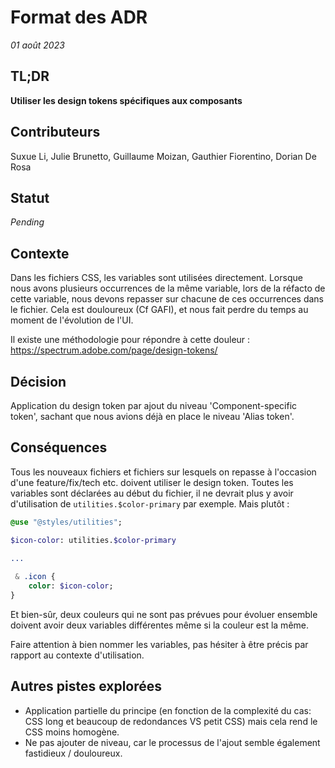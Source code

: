 # Format des ADR

_01 août 2023_

## TL;DR

**Utiliser les design tokens spécifiques aux composants**

## Contributeurs

Suxue Li, Julie Brunetto, Guillaume Moizan, Gauthier Fiorentino, Dorian De Rosa

## Statut

*Pending*

## Contexte

Dans les fichiers CSS, les variables sont utilisées directement.
Lorsque nous avons plusieurs occurrences de la même variable, lors de la réfacto de cette variable, nous devons repasser sur chacune de ces occurrences dans le fichier. 
Cela est douloureux (Cf GAFI), et nous fait perdre du temps au moment de l'évolution de l'UI.

Il existe une méthodologie pour répondre à cette douleur : https://spectrum.adobe.com/page/design-tokens/

## Décision

Application du design token par ajout du niveau 'Component-specific token', sachant que nous avions déjà en place le niveau 'Alias token'.

## Conséquences

Tous les nouveaux fichiers et fichiers sur lesquels on repasse à l'occasion d'une feature/fix/tech etc. doivent utiliser le design token.
Toutes les variables sont déclarées au début du fichier, il ne devrait plus y avoir d'utilisation de `utilities.$color-primary` par exemple. 
Mais plutôt : 
```sass
@use "@styles/utilities";

$icon-color: utilities.$color-primary

...
  
 & .icon {
    color: $icon-color;
}

```

Et bien-sûr, deux couleurs qui ne sont pas prévues pour évoluer ensemble doivent avoir deux variables différentes même si la couleur est la même.

Faire attention à bien nommer les variables, pas hésiter à être précis par rapport au contexte d'utilisation.

## Autres pistes explorées

- Application partielle du principe (en fonction de la complexité du cas: CSS long et beaucoup de redondances VS petit CSS) mais cela rend le CSS moins homogène.
- Ne pas ajouter de niveau, car le processus de l'ajout semble également fastidieux / douloureux.
